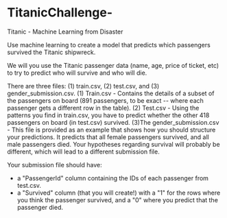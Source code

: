 # TitanicChallenge-
Titanic - Machine Learning from Disaster

Use machine learning to create a model that predicts which passengers survived the Titanic shipwreck.

 We will you use the Titanic passenger data (name, age, price of ticket, etc) to try to predict who will survive and who will die.
 
 There are three files: (1) train.csv, (2) test.csv, and (3) gender_submission.csv.
(1) Train.csv - Contains the details of a subset of the passengers on board (891 passengers, to be exact -- where each passenger gets a different row in the table). 
(2) Test.csv - Using the patterns you find in train.csv, you have to predict whether the other 418 passengers on board (in test.csv) survived.
(3)The gender_submission.csv - This file is provided as an example that shows how you should structure your predictions. It predicts that all female passengers survived, and all male passengers died. 
Your hypotheses regarding survival will probably be different, which will lead to a different submission file.

Your submission file should have:

- a "PassengerId" column containing the IDs of each passenger from test.csv.
- a "Survived" column (that you will create!) with a "1" for the rows where you think the passenger survived, and a "0" where you predict that the passenger died.
